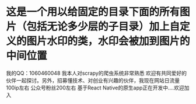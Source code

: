 # 这是一个用以给固定的目录下面的所有图片（包括无论多少层的子目录）加上自定义的图片水印的类，水印会被加到图片的中间位置
我的QQ：1060460048 我本人对scrapy的爬虫系统非常熟悉 欢迎有共同爱好的伙伴一起探讨。另外，招募懂技术、对创业有兴趣的伙伴，我现在网站日流量100ip左右 公众号粉丝200左右 基于React Native的原生app正在开发中....欢迎加入